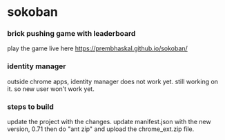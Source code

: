 # sokoban 

### brick pushing game with leaderboard

play the game live here https://prembhaskal.github.io/sokoban/  

### identity manager
outside chrome apps, identity manager does not work yet. still working on it. so new user won't work yet.

### steps to build
update the project with the changes.
update manifest.json with the new version, 0.71
then do "ant zip" and upload the chrome_ext.zip file.
	